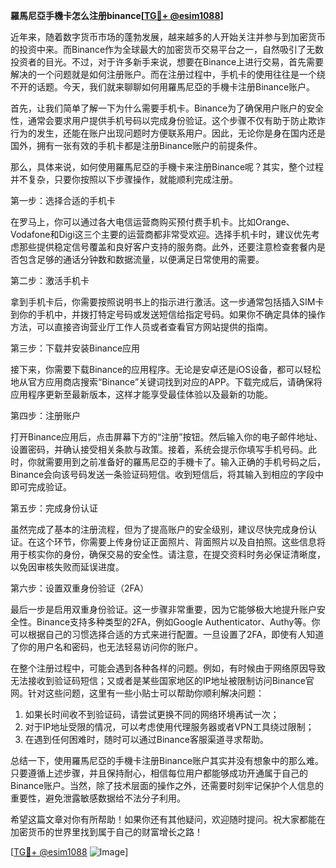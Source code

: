 **羅馬尼亞手機卡怎么注册binance[[TG💪+ @esim1088](https://t.me/s/esim1088)]**

近年来，随着数字货币市场的蓬勃发展，越来越多的人开始关注并参与到加密货币的投资中来。而Binance作为全球最大的加密货币交易平台之一，自然吸引了无数投资者的目光。不过，对于许多新手来说，想要在Binance上进行交易，首先需要解决的一个问题就是如何注册账户。而在注册过程中，手机卡的使用往往是一个绕不开的话题。今天，我们就来聊聊如何用羅馬尼亞的手機卡注册Binance账户。

首先，让我们简单了解一下为什么需要手机卡。Binance为了确保用户账户的安全性，通常会要求用户提供手机号码以完成身份验证。这个步骤不仅有助于防止欺诈行为的发生，还能在账户出现问题时方便联系用户。因此，无论你是身在国内还是国外，拥有一张有效的手机卡都是注册Binance账户的前提条件。

那么，具体来说，如何使用羅馬尼亞的手機卡来注册Binance呢？其实，整个过程并不复杂，只要你按照以下步骤操作，就能顺利完成注册。

第一步：选择合适的手机卡

在罗马上，你可以通过各大电信运营商购买预付费手机卡。比如Orange、Vodafone和Digi这三个主要的运营商都非常受欢迎。选择手机卡时，建议优先考虑那些提供稳定信号覆盖和良好客户支持的服务商。此外，还要注意检查套餐内是否包含足够的通话分钟数和数据流量，以便满足日常使用的需要。

第二步：激活手机卡

拿到手机卡后，你需要按照说明书上的指示进行激活。这一步通常包括插入SIM卡到你的手机中，并拨打特定号码或发送短信给指定号码。如果你不确定具体的操作方法，可以直接咨询营业厅工作人员或者查看官方网站提供的指南。

第三步：下载并安装Binance应用

接下来，你需要下载Binance的应用程序。无论是安卓还是iOS设备，都可以轻松地从官方应用商店搜索“Binance”关键词找到对应的APP。下载完成后，请确保将应用程序更新至最新版本，这样才能享受最佳体验以及最新的功能。

第四步：注册账户

打开Binance应用后，点击屏幕下方的“注册”按钮。然后输入你的电子邮件地址、设置密码，并确认接受相关条款与政策。接着，系统会提示你填写手机号码。此时，你就需要用到之前准备好的羅馬尼亞的手機卡了。输入正确的手机号码之后，Binance会向该号码发送一条验证码短信。收到短信后，将其输入到相应的字段中即可完成验证。

第五步：完成身份认证

虽然完成了基本的注册流程，但为了提高账户的安全级别，建议尽快完成身份认证。在这个环节，你需要上传身份证正面照片、背面照片以及自拍照。这些信息将用于核实你的身份，确保交易的安全性。请注意，在提交资料时务必保证清晰度，以免因审核失败而延误进度。

第六步：设置双重身份验证（2FA）

最后一步是启用双重身份验证。这一步骤非常重要，因为它能够极大地提升账户安全性。Binance支持多种类型的2FA，例如Google Authenticator、Authy等。你可以根据自己的习惯选择合适的方式来进行配置。一旦设置了2FA，即使有人知道了你的用户名和密码，也无法轻易访问你的账户。

在整个注册过程中，可能会遇到各种各样的问题。例如，有时候由于网络原因导致无法接收到验证码短信；又或者是某些国家地区的IP地址被限制访问Binance官网。针对这些问题，这里有一些小贴士可以帮助你顺利解决问题：

1. 如果长时间收不到验证码，请尝试更换不同的网络环境再试一次；
2. 对于IP地址受限的情况，可以考虑使用代理服务器或者VPN工具绕过限制；
3. 在遇到任何困难时，随时可以通过Binance客服渠道寻求帮助。

总结一下，使用羅馬尼亞的手機卡注册Binance账户其实并没有想象中的那么难。只要遵循上述步骤，并且保持耐心，相信每位用户都能够成功开通属于自己的Binance账户。当然，除了技术层面的操作之外，还需要时刻牢记保护个人信息的重要性，避免泄露敏感数据给不法分子利用。

希望这篇文章对你有所帮助！如果你还有其他疑问，欢迎随时提问。祝大家都能在加密货币的世界里找到属于自己的财富增长之路！

[[TG💪+ @esim1088](https://t.me/s/esim1088) ![Image](https://i.postimg.cc/4NQfJmqS/Snipaste-2025-05-13-00-14-12.png)]